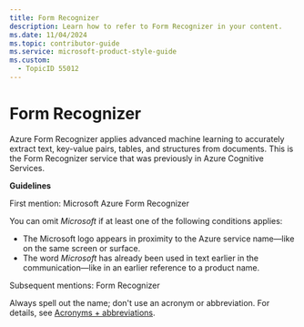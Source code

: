 ```yaml
---
title: Form Recognizer
description: Learn how to refer to Form Recognizer in your content.
ms.date: 11/04/2024
ms.topic: contributor-guide
ms.service: microsoft-product-style-guide
ms.custom:
  - TopicID 55012
---
```



# Form Recognizer

Azure Form Recognizer applies advanced machine learning to accurately extract text, key-value pairs, tables, and structures from documents. This is the Form Recognizer service that was previously in Azure Cognitive Services.

**Guidelines**

First mention: Microsoft Azure Form Recognizer

You can omit *Microsoft* if at least one of the following conditions applies:

- The Microsoft logo appears in proximity to the Azure service name—like on the same screen or surface.
- The word *Microsoft* has already been used in text earlier in the communication—like in an earlier reference to a product name.

Subsequent mentions: Form Recognizer

Always spell out the name; don't use an acronym or abbreviation. For details, see [Acronyms + abbreviations](~\acronyms-and-abbreviations.md).





